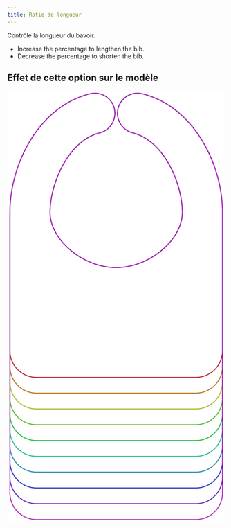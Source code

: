 ```yaml
---
title: Ratio de longueur
---
```


Contrôle la longueur du bavoir.

- Increase the percentage to lengthen the bib.
- Decrease the percentage to shorten the bib.

## Effet de cette option sur le modèle

![Cette image montre l'effet de cette option en superposant plusieurs variantes qui ont une valeur différente pour cette option](bob_lengthratio_sample.svg "Effet de cette option sur le modèle")
